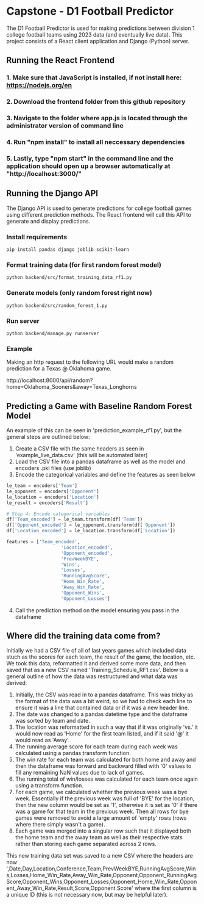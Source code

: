 # Capstone - D1 Football Predictor

The D1 Football Predictor is used for making predictions between division 1 college football teams using 2023 data (and eventually live data). This project consists of a React client application and Django (Python) server. 

## Running the React Frontend

### 1. Make sure that JavaScript is installed, if not install here: https://nodejs.org/en
### 2. Download the frontend folder from this github repository
### 3. Navigate to the folder where app.js is located through the administrator version of command line
### 4. Run "npm install" to install all neccessary dependencies 
### 5. Lastly, type "npm start" in the command line and the application should open up a browser automatically at "http://localhost:3000/"

## Running the Django API

The Django API is used to generate predictions for college football games using different prediction methods. The React frontend will call this API to generate and display predictions.

### Install requirements

```
pip install pandas django joblib scikit-learn
```

### Format training data (for first random forest model)
```
python backend/src/format_training_data_rf1.py
```

### Generate models (only random forest right now)
```
python backend/src/random_forest_1.py
```

### Run server
```
python backend/manage.py runserver
```

### Example

Making an http request to the following URL would make a random prediction for a Texas @ Oklahoma game.

http://localhost:8000/api/random?home=Oklahoma_Sooners&away=Texas_Longhorns


## Predicting a Game with Baseline Random Forest Model
An example of this can be seen in 'prediction_example_rf1.py', but the general steps are outlined below:

1. Create a CSV file with the same headers as seen in 'example_live_data.csv' (this will be automated later)
2. Load the CSV file into a pandas dataframe as well as the model and encoders .pkl files (use joblib)
3. Encode the categorical variables and define the features as seen below
```python
le_team = encoders['Team']
le_opponent = encoders['Opponent']
le_location = encoders['Location']
le_result = encoders['Result']

# Step 4: Encode categorical variables
df['Team_encoded'] = le_team.transform(df['Team'])
df['Opponent_encoded'] = le_opponent.transform(df['Opponent'])
df['Location_encoded'] = le_location.transform(df['Location'])

features = ['Team_encoded', 
                    'Location_encoded', 
                    'Opponent_encoded', 
                    'PrevWeekBYE', 
                    'Wins', 
                    'Losses', 
                    'RunningAvgScore', 
                    'Home_Win_Rate',
                    'Away_Win_Rate', 
                    'Opponent_Wins', 
                    'Opponent_Losses']
```
4. Call the prediction method on the model ensuring you pass in the dataframe 

## Where did the training data come from?
Initially we had a CSV file of all of last years games which included data stuch as the scores for each team, the result of the game, the location, etc. We took this data, reformatted it and derived some more data, and then saved that as a new CSV named 'Training_Schedule_RF1.csv'. Below is a general outline of how the data was restructured and what data was derived:

1. Initially, the CSV was read in to a pandas dataframe. This was tricky as the format of the data was a bit weird, so we had to check each line to ensure it was a line that contained data or if it was a new header line.
2. The date was changed to a pandas datetime type and the dataframe was sorted by team and date.
3. The location was reformatted in such a way that if it was originally 'vs.' it would now read as 'Home' for the first team listed, and if it said '@' it would read as 'Away'.
4. The running average score for each team during each week was calculated using a pandas transform function.
5. The win rate for each team was calculated for both home and away and then the dataframe was forward and backward filled with '0' values to fill any remaining NaN values due to lack of games.
6. The running total of win/losses was calculated for each team once again using a transform function.
7. For each game, we calculated whether the previous week was a bye week. Essentially if the previous week was full of 'BYE' for the location, then the new column would be set as '1', otherwise it is set as '0' if there was a game for that team in the previous week. Then all rows for bye games were removed to avoid a large amount of 'empty' rows (rows where there simply wasn't a game).
8. Each game was merged into a singular row such that it displayed both the home team and the away team as well as their respective stats rather than storing each game separated across 2 rows. 

This new training data set was saved to a new CSV where the headers are now ',Date,Day,Location,Conference,Team,PrevWeekBYE,RunningAvgScore,Wins,Losses,Home_Win_Rate,Away_Win_Rate,Opponent,Opponent_RunningAvgScore,Opponent_Wins,Opponent_Losses,Opponent_Home_Win_Rate,Opponent_Away_Win_Rate,Result,Score,Opponent Score' where the first column is a unique ID (this is not necessary now, but may be helpful later).

